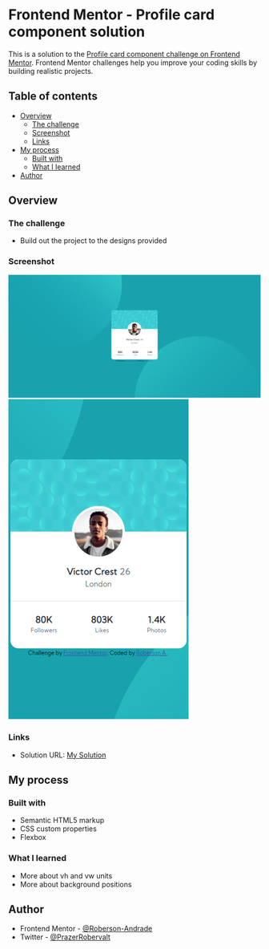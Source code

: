 # Frontend Mentor - Profile card component solution

This is a solution to the [Profile card component challenge on Frontend Mentor](https://www.frontendmentor.io/challenges/profile-card-component-cfArpWshJ). Frontend Mentor challenges help you improve your coding skills by building realistic projects. 

## Table of contents

- [Overview](#overview)
  - [The challenge](#the-challenge)
  - [Screenshot](#screenshot)
  - [Links](#links)
- [My process](#my-process)
  - [Built with](#built-with)
  - [What I learned](#what-i-learned)
- [Author](#author)

## Overview

### The challenge

- Build out the project to the designs provided

### Screenshot

![Desktop Version](./design/my-deskton-version.PNG)
![Mobile Version](./design/my-mobile-version.PNG)

### Links

- Solution URL: [My Solution](https://roberson-andrade.github.io/profile-card-component-main/)

## My process

### Built with

- Semantic HTML5 markup
- CSS custom properties
- Flexbox

### What I learned

- More about vh and vw units
- More about background positions 

## Author

- Frontend Mentor - [@Roberson-Andrade](https://www.frontendmentor.io/profile/Roberson-Andrade)
- Twitter - [@PrazerRobervalt](https://twitter.com/PrazerRobervalt)

